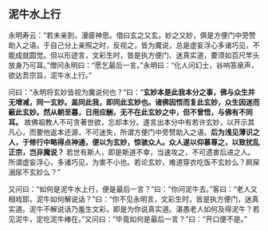 ## 泥牛水上行

永明寿云：“若未亲到，漫疲神思。借曰玄之又玄，妙之又妙，俱是方便门中旁赞助入之语。于自己分上亲照之时，反视之，皆为魔说，总是虚妄浮心多诸巧见，不能成就圆觉。但以形迹言，文彩生时，皆是执方便门、迷真实道，要须如百尺竿头放身乃可耳。”僧问永明曰：“愿乞最后一言。”永明曰：“化人问幻士，谷响答泉声，欲达吾宗旨，泥牛水上行。”

问曰：“永明将玄妙皆视为魔说何也？”曰：“__玄妙本是此我本分之事，佛与众生并无增减，同一玄妙。盖同此我，即同此玄妙也。诸佛因悟而复此玄妙，众生因迷而蔽此玄妙。然从朝至暮，日用应酬，无不在此玄妙之中，但不曾悟，与佛有不同耳。__ 故佛祖教人不可贪著世欲，忘却本分。遂言出本分中有若许玄妙，以开示其凡心，而要他返本还源，不可迷失，所谓方便门中旁赞助入之语。__后为浅见薄识之人，于修行中略得点神通，便以为玄妙，惊骇众人。众人遂以仰慕尊之，以致扰乱正宗，岂非魔说？__ 若世有斯人，即是斯道不幸，当速攻之，不可遗害后进之人。所谓虚妄浮心，多诸巧见，为害不小也。若论玄妙，难道穿衣吃饭不玄妙么？屙屎溺尿不玄妙么？”

又问曰：“如何是泥牛水上行，便是最后一言？”曰：“你问泥牛去。”客曰：“老人又相戏耶，泥牛如何解说话？”曰：“你不见永明言，文彩生时，皆是执方便门，迷真实道。泥牛不解说话乃羞生文彩，即是为你说真实道。湛愚老人如何及得泥牛？若见泥牛，定吃泥牛棒在。”又问曰：“毕竟如何是最后一言？”曰：“开口便不是。”
